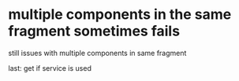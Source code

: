 
# multiple components in the same fragment sometimes fails
still issues with multiple components in same fragment



last: get if service is used